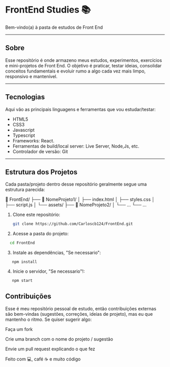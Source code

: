 # FrontEnd Studies 📚

Bem-vindo(a) à pasta de estudos de Front End 

---

## Sobre

Esse repositório é onde armazeno meus estudos, experimentos, exercícios e mini-projetos de Front End. O objetivo é praticar, testar ideias, consolidar conceitos fundamentais 
e evoluir rumo a algo cada vez mais limpo, responsivo e mantenível.

---

## Tecnologias

Aqui vão as principais linguagens e ferramentas que vou estudar/testar:

- HTML5  
- CSS3  
- Javascript
- Typescript
- Frameworks: React.  
- Ferramentas de build/local server: Live Server, Node,Js, etc.  
- Controlador de versão: Git  

---

## Estrutura dos Projetos

Cada pasta/projeto dentro desse repositório geralmente segue uma estrutura parecida:

📁 FrontEnd/
├── 📁 NomeProjeto1/
│ ├── index.html
│ ├── styles.css
│ ├── script.js
│ └── assets/
├── 📁 NomeProjeto2/
│ └── ...
└── ...


1. Clone este repositório:  
   ```bash
   git clone https://github.com/Carloscb124/FrontEnd.git

2. Acesse a pasta do projeto:
 ```bash
   cd FrontEnd
```

3. Instale as dependências, "Se necessario":
```
   npm install
```

4. Inicie o servidor, "Se necessario"!:
```bash
   npm start
```




## Contribuições

Esse é meu repositório pessoal de estudo, então contribuições externas são bem-vindas (sugestões, correções, ideias de projeto), mas eu que mantenho o ritmo.
Se quiser sugerir algo:

Faça um fork

Crie uma branch com o nome do projeto / sugestão

Envie um pull request explicando o que fez

Feito com 💻, café ☕ e muito código
